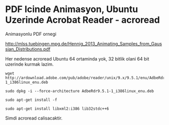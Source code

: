 # PDF Icinde Animasyon, Ubuntu Uzerinde Acrobat Reader - acroread

Animasyonlu PDF ornegi

http://mlss.tuebingen.mpg.de/Hennig_2013_Animating_Samples_from_Gaussian_Distributions.pdf 

Her nedense acroread Ubuntu 64 ortaminda yok, 32 bitlik olani 64 bit
uzerinde kurmak lazim.

```
wget http://ardownload.adobe.com/pub/adobe/reader/unix/9.x/9.5.1/enu/AdbeRdr9.5.1-1_i386linux_enu.deb

sudo dpkg -i --force-architecture AdbeRdr9.5.1-1_i386linux_enu.deb 

sudo apt-get install -f 

sudo apt-get install libxml2:i386 lib32stdc++6
```

Simdi acroread calisacaktir.






